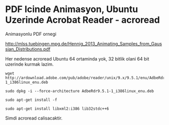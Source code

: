 # PDF Icinde Animasyon, Ubuntu Uzerinde Acrobat Reader - acroread

Animasyonlu PDF ornegi

http://mlss.tuebingen.mpg.de/Hennig_2013_Animating_Samples_from_Gaussian_Distributions.pdf 

Her nedense acroread Ubuntu 64 ortaminda yok, 32 bitlik olani 64 bit
uzerinde kurmak lazim.

```
wget http://ardownload.adobe.com/pub/adobe/reader/unix/9.x/9.5.1/enu/AdbeRdr9.5.1-1_i386linux_enu.deb

sudo dpkg -i --force-architecture AdbeRdr9.5.1-1_i386linux_enu.deb 

sudo apt-get install -f 

sudo apt-get install libxml2:i386 lib32stdc++6
```

Simdi acroread calisacaktir.






